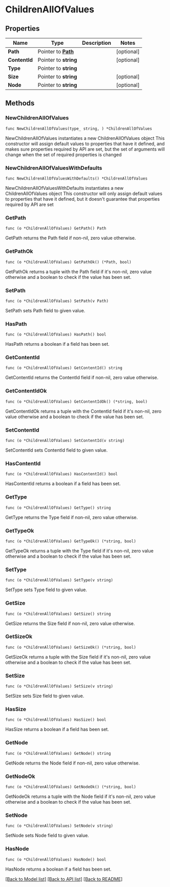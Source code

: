 # ChildrenAllOfValues

## Properties

Name | Type | Description | Notes
------------ | ------------- | ------------- | -------------
**Path** | Pointer to [**Path**](path.md) |  | [optional] 
**ContentId** | Pointer to **string** |  | [optional] 
**Type** | Pointer to **string** |  | 
**Size** | Pointer to **string** |  | [optional] 
**Node** | Pointer to **string** |  | [optional] 

## Methods

### NewChildrenAllOfValues

`func NewChildrenAllOfValues(type_ string, ) *ChildrenAllOfValues`

NewChildrenAllOfValues instantiates a new ChildrenAllOfValues object
This constructor will assign default values to properties that have it defined,
and makes sure properties required by API are set, but the set of arguments
will change when the set of required properties is changed

### NewChildrenAllOfValuesWithDefaults

`func NewChildrenAllOfValuesWithDefaults() *ChildrenAllOfValues`

NewChildrenAllOfValuesWithDefaults instantiates a new ChildrenAllOfValues object
This constructor will only assign default values to properties that have it defined,
but it doesn't guarantee that properties required by API are set

### GetPath

`func (o *ChildrenAllOfValues) GetPath() Path`

GetPath returns the Path field if non-nil, zero value otherwise.

### GetPathOk

`func (o *ChildrenAllOfValues) GetPathOk() (*Path, bool)`

GetPathOk returns a tuple with the Path field if it's non-nil, zero value otherwise
and a boolean to check if the value has been set.

### SetPath

`func (o *ChildrenAllOfValues) SetPath(v Path)`

SetPath sets Path field to given value.

### HasPath

`func (o *ChildrenAllOfValues) HasPath() bool`

HasPath returns a boolean if a field has been set.

### GetContentId

`func (o *ChildrenAllOfValues) GetContentId() string`

GetContentId returns the ContentId field if non-nil, zero value otherwise.

### GetContentIdOk

`func (o *ChildrenAllOfValues) GetContentIdOk() (*string, bool)`

GetContentIdOk returns a tuple with the ContentId field if it's non-nil, zero value otherwise
and a boolean to check if the value has been set.

### SetContentId

`func (o *ChildrenAllOfValues) SetContentId(v string)`

SetContentId sets ContentId field to given value.

### HasContentId

`func (o *ChildrenAllOfValues) HasContentId() bool`

HasContentId returns a boolean if a field has been set.

### GetType

`func (o *ChildrenAllOfValues) GetType() string`

GetType returns the Type field if non-nil, zero value otherwise.

### GetTypeOk

`func (o *ChildrenAllOfValues) GetTypeOk() (*string, bool)`

GetTypeOk returns a tuple with the Type field if it's non-nil, zero value otherwise
and a boolean to check if the value has been set.

### SetType

`func (o *ChildrenAllOfValues) SetType(v string)`

SetType sets Type field to given value.


### GetSize

`func (o *ChildrenAllOfValues) GetSize() string`

GetSize returns the Size field if non-nil, zero value otherwise.

### GetSizeOk

`func (o *ChildrenAllOfValues) GetSizeOk() (*string, bool)`

GetSizeOk returns a tuple with the Size field if it's non-nil, zero value otherwise
and a boolean to check if the value has been set.

### SetSize

`func (o *ChildrenAllOfValues) SetSize(v string)`

SetSize sets Size field to given value.

### HasSize

`func (o *ChildrenAllOfValues) HasSize() bool`

HasSize returns a boolean if a field has been set.

### GetNode

`func (o *ChildrenAllOfValues) GetNode() string`

GetNode returns the Node field if non-nil, zero value otherwise.

### GetNodeOk

`func (o *ChildrenAllOfValues) GetNodeOk() (*string, bool)`

GetNodeOk returns a tuple with the Node field if it's non-nil, zero value otherwise
and a boolean to check if the value has been set.

### SetNode

`func (o *ChildrenAllOfValues) SetNode(v string)`

SetNode sets Node field to given value.

### HasNode

`func (o *ChildrenAllOfValues) HasNode() bool`

HasNode returns a boolean if a field has been set.


[[Back to Model list]](../README.md#documentation-for-models) [[Back to API list]](../README.md#documentation-for-api-endpoints) [[Back to README]](../README.md)


